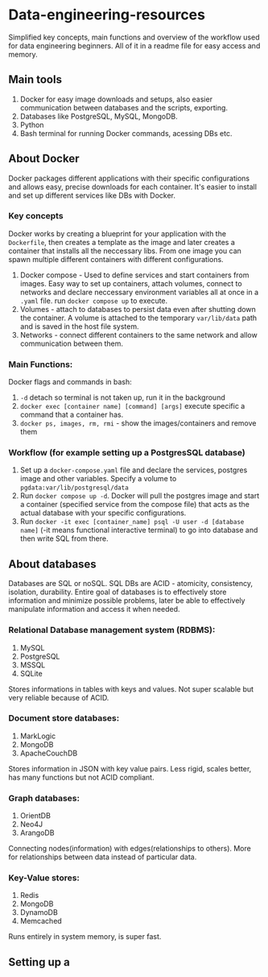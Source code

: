 # Data-engineering-resources
Simplified key concepts, main functions and overview of the workflow used for data engineering beginners. All of it in a readme file for easy access and memory.

## Main tools
1. Docker for easy image downloads and setups, also easier communication between databases and the scripts, exporting.
2. Databases like PostgreSQL, MySQL, MongoDB.
3. Python
4. Bash terminal for running Docker commands, acessing DBs etc.

## About Docker 
Docker packages different applications with their specific configurations and allows easy, precise downloads for each container. It's easier to install and set up different services like DBs with Docker.

### Key concepts
Docker works by creating a blueprint for your application with the `Dockerfile`, then creates a template as the image and later creates a container that installs all the neccessary libs.
From one image you can spawn multiple different containers with different configurations.

1. Docker compose - Used to define services and start containers from images. Easy way to set up containers, attach volumes, connect to networks and declare neccessary environment variables all at once in a `.yaml` file.
run `docker compose up` to execute.
2. Volumes - attach to databases to persist data even after shutting down the container. A volume is attached to the temporary `var/lib/data` path and is saved in the host file system.
3. Networks - connect different containers to the same network and allow communication between them.


### Main Functions:
Docker flags and commands in bash:
1. `-d` detach so terminal is not taken up, run it in the background
2. `docker exec [container name] [command] [args]` execute specific a command that a container has.
3. `docker ps, images, rm, rmi` - show the images/containers and remove them


### Workflow (for example setting up a PostgresSQL database)
1. Set up a `docker-compose.yaml` file and declare the services, postgres image and other variables. Specify a volume to `pgdata:var/lib/postgresql/data`
2. Run `docker compose up -d`. Docker will pull the postgres image and start a container (specified service from the compose file) that acts as the actual database with your specific configurations.
3. Run `docker -it exec [container_name] psql -U user -d [database name]` (-it means functional interactive terminal) to go into database and then write SQL from there.


## About databases
Databases are SQL or noSQL. SQL DBs are ACID - atomicity, consistency, isolation, durability.
Entire goal of databases is to effectively store information and minimize possible problems, later be able to effectively manipulate information and access it when needed.

### Relational Database management system (RDBMS):
1. MySQL
2. PostgreSQL
3. MSSQL
4. SQLite

Stores informations in tables with keys and values.
Not super scalable but very reliable because of ACID.

### Document store databases:
1. MarkLogic
2. MongoDB
3. ApacheCouchDB
   
Stores information in JSON with key value pairs.
Less rigid, scales better, has many functions but not ACID compliant.

### Graph databases:
1. OrientDB
2. Neo4J
3. ArangoDB
   
Connecting nodes(information) with edges(relationships to others).
More for relationships between data instead of particular data.

### Key-Value stores:
1. Redis
2. MongoDB
3. DynamoDB
4. Memcached
   
Runs entirely in system memory, is super fast. 

## Setting up a 

